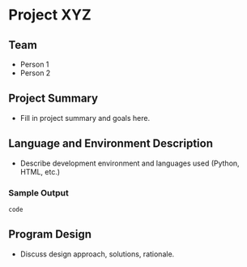 # Project XYZ

## Team
* Person 1
* Person 2

## Project Summary
* Fill in project summary and goals here.

## Language and Environment Description
* Describe development environment and languages used (Python, HTML, etc.)


### Sample Output
```
code
```

## Program Design
* Discuss design approach, solutions, rationale.
